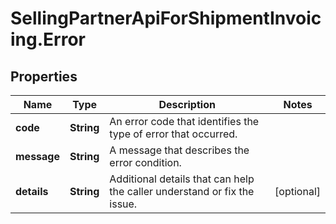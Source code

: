 # SellingPartnerApiForShipmentInvoicing.Error

## Properties

Name | Type | Description | Notes
------------ | ------------- | ------------- | -------------
**code** | **String** | An error code that identifies the type of error that occurred. | 
**message** | **String** | A message that describes the error condition. | 
**details** | **String** | Additional details that can help the caller understand or fix the issue. | [optional] 


